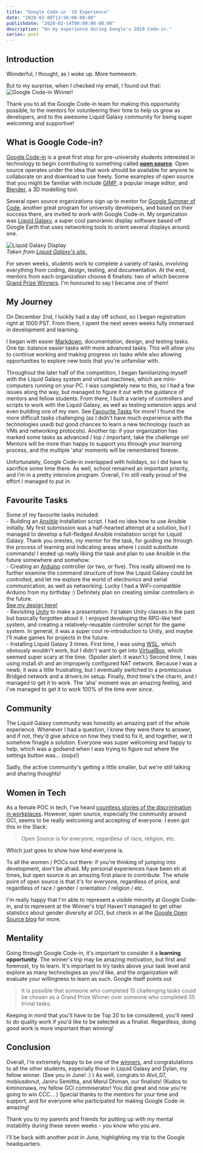 ```yaml
---
title: "Google Code-in '19 Experience"
date: "2020-02-08T13:56:00-08:00"
publishdate: "2020-02-14T00:00:00-08:00"
description: "On my experience during Google's 2019 Code-in."
series: post
---
```


## Introduction
Wonderful, I thought, as I woke up. More homework.  

But to my surprise, when I checked my email, I found out that:  
![Google Code-in Winner!](https://i.imgur.com/A9UCpB9.png)  

Thank you to all the Google Code-in team for making this opportunity possible, to the mentors for volunteering their time to help us grow as developers, and to the awesome Liquid Galaxy community for being super welcoming and supportive!  

## What is Google Code-in?
[Google Code-in](http://g.co/gci) is a great first stop for pre-university students interested in technology to begin contributing to something called [**open source**](https://opensource.org/). Open source operates under the idea that work should be available for anyone to collaborate on and download to use freely. Some examples of open source that you might be familiar with include [GIMP](https://gimp.org), a popular image editor, and [Blender](https://blender.org), a 3D modelling tool.  

Several open source organizations sign up to mentor for [Google Summer of Code](https://summerofcode.withgoogle.com/), another great program for university developers, and based on their success there, are invited to work with Google Code-in. My organization was [Liquid Galaxy](https://liquidgalaxy.eu), a super cool panoramic display software based off Google Earth that uses networking tools to orient several displays around one.  

![Liquid Galaxy Display](https://4.bp.blogspot.com/-7b7WffM7F1Y/W9CZdmA0llI/AAAAAAAGsAU/YJvQxTaSgOIX6uDBwT96vrSFA5U_eFvAACLcBGAs/s1600/lleida-al-liquidgalaxy.jpg)  
*Taken from [Liquid Galaxy's site.](https://www.liquidgalaxy.eu/2018/11/the-liquid-galaxy.html)*  

For seven weeks, students work to complete a variety of tasks, involving everything from coding, design, testing, and documentation. At the end, mentors from each organization choose 6 finalists: two of which become [Grand Prize Winners](https://g.co/gci). I'm honoured to say I became one of them!    

## My Journey
On December 2nd, I luckily had a day off school, so I began registration right at 1000 PST. From there, I spent the next seven weeks fully immersed in development and learning.  

I began with easier [Markdown](https://daringfireball.net/projects/markdown/), documentation, design, and testing tasks. One tip: balance easier tasks with more advanced tasks. This will allow you to continue working and making progress on tasks while also allowing opportunities to explore new tools that you're unfamiliar with.  

Throughout the later half of the competition, I began familiarizing myself with the Liquid Galaxy system and virtual machines, which are mini-computers running on your PC. I was completely new to this, so I had a few issues along the way, but managed to figure it out with the guidance of mentors and fellow students. From there, I built a variety of controllers and scripts to work with the Liquid Galaxy, as well as testing extension apps and even building one of my own. See [Favourite Tasks](#favourite-tasks) for more! I found the more difficult tasks challenging (as I didn't have much experience with the technologies used) but good chances to learn a new technology (such as VMs and networking protocols). Another tip: if your organization has marked some tasks as advanced / top / important, take the challenge on! Mentors will be more than happy to support you through your learning process, and the multiple 'aha' moments will be remembered forever.  

Unfortunately, Google Code-in overlapped with holidays, so I did have to sacrifice some time there. As well, school remained an important priority, and I'm in a pretty intensive program. Overall, I'm still really proud of the effort I managed to put in.  

## Favourite Tasks
Some of my favourite tasks included:  
	- Building an [Ansible](https://ansible.com) installation script. I had no idea how to use Ansible initially. My first submission was a half-hearted attempt at a solution, but I managed to develop a full-fledged Ansible installation script for Liquid Galaxy. Thank you orestes, my mentor for the task, for guiding me through the process of learning and indicating areas where I could substitute commands! I ended up really liking the task and plan to use Ansible in the future somewhere and somehow.  
	- Creating an [Arduino](https://arduino.cc) controller (or two, or five). This really allowed me to further examine the command structure of how the Liquid Galaxy could be controlled, and let me explore the world of electronics and serial communication, as well as networking. Lucky I had a WiFi-compatible Arduino from my birthday :) Definitely plan on creating similar controllers in the future.  
	[See my design here!](https://r4---sn-nx57ynlz.c.drive.google.com/videoplayback?expire=1581213723&ei=2y8_XoeDL5CauAWIopLoAw&ip=96.49.195.30&cp=QVNNU0NfUldQRFhOOmx6cExpTFFtSWdLS2dKWmttUWRaak9ZMGVqSFVlM2FWRmY0REdDZG15T2g&id=3c81a7bf232eb3df&itag=59&source=webdrive&requiressl=yes&mm=30&mn=sn-nx57ynlz&ms=nxu&mv=m&mvi=3&pl=22&sc=yes&ttl=transient&susc=dr&driveid=1r1IRBQYJ1RDaZ3OEvmw5rg1QclV6uVGs&app=texmex&mime=video/mp4&dur=60.580&lmt=1579233592172742&mt=1581199219&sparams=expire,ei,ip,cp,id,itag,source,requiressl,ttl,susc,driveid,app,mime,dur,lmt&sig=ALgxI2wwRAIgKOwEZXDqMR5nE6O6EAAY61Ortrn4wQYU0SvP7kCjTCICIEU4q9TFTb1mwTOK91rljiNOCUKpY-O_iZZXDCvKlGgw&lsparams=mm,mn,ms,mv,mvi,pl,sc&lsig=AHylml4wRAIgcZoN9JZGlhdRxZ2tqTKXr8OcdhjWPzztXgeZdqFbxroCIG5zuzl7hDB3b3NebVRkwGNxBDVz1CC0ngdbp9C0-ciI&cpn=3eyPyDKUf5m-IldB&c=WEB_EMBEDDED_PLAYER&cver=20200207)  
	- Revisiting [Unity](https://unity.com) to make a presentation. I'd taken Unity classes in the past but basically forgotten about it. I enjoyed developing the RPG-like text system, and creating a relatively-reusable controller script for the game system. In general, it was a super cool re-introduction to Unity, and maybe I'll make games for projects in the future.  
	- Installing Liquid Galaxy 3 times. First time, I was using [WSL](https://docs.microsoft.com/en-us/windows/wsl/install-win10), which obviously wouldn't work, but I didn't want to get into [VirtualBox](http://virtualbox.org), which seemed super scary at the time. (Spoiler alert: it wasn't.) Second time, I was using install.sh and an improperly configured NAT network. Because I was a newb, it was a little frustrating, but I eventually switched to a promiscuous Bridged network and a drivers.ini setup. Finally, third time's the charm, and I managed to get it to work. The 'aha' moment was an amazing feeling, and I've managed to get it to work 100% of the time ever since.  

## Community
The Liquid Galaxy community was honestly an amazing part of the whole experience. Whenever I had a question, I knew they were there to answer, and if not, they'd give advice on how they tried to fix it, and together, we'd somehow finagle a solution. Everyone was super welcoming and happy to help, which was a godsend when I was trying to figure out where the settings button was… (oops!)  

Sadly, the active community's getting a little smaller, but we're still talking and sharing thoughts!   

## Women in Tech
As a female POC in tech, I've heard [countless stories of the discrimination in workplaces](https://www.reddit.com/r/TwoXChromosomes/comments/9ock1w/my_experience_as_a_female_engineer_in_the_tech/). However, open source, especially the community around GCI, seems to be really welcoming and accepting of everyone. I even got this in the Slack:  
> Open Source is for everyone, regardless of race, religion, etc.  

Which just goes to show how kind everyone is.

To all the women / POCs out there: if you're thinking of jumping into development, don't be afraid. My personal experiences have been eh at times, but open source is an amazing first place to contribute. The whole point of open source is that it's for everyone, regardless of price, and regardless of race / gender / orientation / religion / etc.  

I'm really happy that I'm able to represent a visible minority at Google Code-in, and to represent at the Winner's trip! Haven't managed to get other statistics about gender diversity at GCI, but check in at the [Google Open Source blog](https://opensource.googleblog.com/2020/04/a-milestone-to-celebrate-10-years-of-gci.html) for more.  

## Mentality
Going through Google Code-in, it's important to consider it a **learning opportunity**. The winner's trip may be amazing motivation, but first and foremost, try to learn. It's important to try tasks above your task level and explore as many technologies as you'd like, and the organization will evaluate your willingness to learn as such. Google itself points out
> It is possible that someone who completed 15 challenging tasks could be chosen as a Grand Prize Winner over someone who completed 35 trivial tasks.

Keeping in mind that you'll have to be Top 20 to be considered, you'll need to do quality work if you'd like to be selected as a finalist. Regardless, doing good work is more important than winning!

## Conclusion
Overall, I'm extremely happy to be one of the [winners](https://opensource.googleblog.com/2020/02/announcing-our-google-code-in-2019.html), and congratulations to all the other students, especially those in Liquid Galaxy and Dylan, my fellow winner. (See you in June! :) ) As well, congrats to Alvii_07, mobiusdonut, Janiru Semitha, and Merul Dhiman, our finalists! (Kudos to kiminonawa, my fellow GCI commiserator! You did great and now you're going to win CCC... ) Special thanks to the mentors for your time and support, and for everyone who participated for making Google Code-in amazing!  

Thank you to my parents and friends for putting up with my mental instability during these seven weeks - you know who you are.  

I'll be back with another post in June, highlighting my trip to the Google headquarters. 
